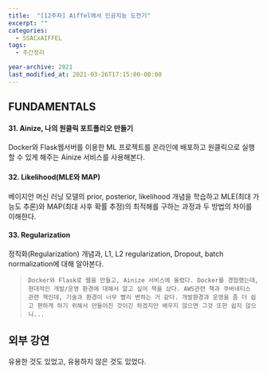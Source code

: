 ```yaml
---
title:  "[12주차] Aiffel에서 인공지능 도전기"
excerpt: ""
categories:
  - SSACxAIFFEL
tags:
  - 주간정리

year-archive: 2021
last_modified_at: 2021-03-26T17:15:00-00:00
---
```


## FUNDAMENTALS
#### 31. Ainize, 나의 원클릭 포트폴리오 만들기
Docker와 Flask웹서버를 이용한 ML 프로젝트를 온라인에 배포하고 원클릭으로 실행할 수 있게 해주는 Ainize 서비스를 사용해본다.
#### 32. Likelihood(MLE와 MAP)
베이지안 머신 러닝 모델의 prior, posterior, likelihood 개념을 학습하고 MLE(최대 가능도 추론)와 MAP(최대 사후 확률 추정)의 최적해를 구하는 과정과 두 방법의 차이를 이해한다.
#### 33. Regularization
정칙화(Regularization) 개념과, L1, L2 regularization, Dropout, batch normalization에 대해 알아본다.
>`Docker와 Flask로 웹을 만들고, Ainize 서비스에 올렸다. Docker를 경험했는데, 현대적인 개발/운영 환경에 대해서 알고 싶어 책을 샀다. AWS관련 책과 쿠버네티스 관련 책인데, 기술과 환경이 너무 빨리 변하는 거 같다. 개발환경과 운영을 좀 더 쉽고 편하게 하기 위해서 만들어진 것이긴 하겠지만 배우지 않으면 그것 또한 쉽지 않으니...`

## 외부 강연
유용한 것도 있었고, 유용하지 않은 것도 있었다.
